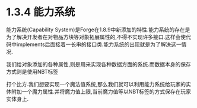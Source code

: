 # 1.3.4 能力系统

能力系统(Capability System)是Forge在1.8.9中新添加的特性.能力系统的存在是为了解决开发者在对物品方块等对象拓展属性的,不得不实现许多接口.这样会使代码中implements后面接着一长串的接口类.能力系统的出现就是为了解决这一情况.

我们给对象添加的各种属性,则是用来实现各种数据方面的系统.而数据本身的保存方式则是使用NBT标签

打个比方.我们想要实现一个魔法值系统,那么我们就可以利用能力系统给玩家的实体附加一个魔力属性.并将魔力值上限,当前魔力值等以NBT标签的方式保存在玩家实体身上.
